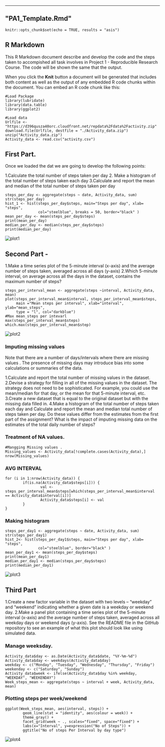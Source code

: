 ----------------------------
 "PA1_Template.Rmd"
----------------------------

```{r setup, include=FALSE}
knitr::opts_chunk$set(echo = TRUE, results = "asis")
```

## R Markdown

This R Markdown document describe and develop the code and the steps taken to accompished all task involves in Project 1 - Reproducible Research Course. The code will be shown the same that the output.

When you click the **Knit** button a document will be generated that includes both content as well as the output of any embedded R code chunks within the document. You can embed an R code chunk like this:

```{r load pacakge, echo=FALSE}
#Load Package 
library(lubridate)
library(data.table)
library(ggplot2)
```

```{r load data}
#Load data
Urlfile <- "https://d396qusza40orc.cloudfront.net/repdata%2Fdata%2Factivity.zip"
download.file(Urlfile, destfile = "./Activity_data.zip")
unzip("Activity_data.zip")
Activity_data <- read.csv("activity.csv")
```

## First Part.
Once we loaded the dat we are going to develop the following points:  


1.Calculate the total number of steps taken per day
2. Make a histogram of the total number of steps taken each day
3.Calculate and report the mean and median of the total number of steps taken per day


```{r steps_per_day}
steps_per_day <- aggregate(steps ~ date, Activity_data, sum)
str(steps_per_day)
hist_1 <- hist(steps_per_day$steps, main="Steps per day", xlab= "steps", 
               col="steelblue", breaks = 50, border="black" )
mean_per_day <- mean(steps_per_day$steps)
print(mean_per_day)
median_per_day <- median(steps_per_day$steps)
print(median_per_day)
```
![plot1](instructions_fig/plo1.png) 


## Second Part - 

1.Make a time series plot  of the 5-minute interval (x-axis) and the average number of steps taken, averaged across all days (y-axis)
2.Which 5-minute interval, on average across all the days in the dataset, contains the maximum number of steps?

```{r steps_interval_mean}
steps_per_interval_mean <- aggregate(steps ~interval, Activity_data, mean)
plot(steps_per_interval_mean$interval, steps_per_interval_mean$steps, 
     main ="Mean steps per interval", xlab="interval", ylab="mean_steps",
     type = "l", col="darkblue")
#Max mean_steps per intevarl
max(steps_per_interval_mean$steps)
which.max(steps_per_interval_mean$step) 
```

![plot2](instructions_fig/plo2.png) 


### Imputing missing values


Note that there are a number of days/intervals where there are missing values . The presence of missing days may introduce bias into some calculations or summaries of the data.

1.Calculate and report the total number of missing values in the dataset.
2.Devise a strategy for filling in all of the missing values in the dataset. The strategy does not need to be sophisticated. For example, you could use the mean/median for that day, or the mean for that 5-minute interval, etc.
3.Create a new dataset that is equal to the original dataset but with the missing data filled in.
4.Make a histogram of the total number of steps taken each day and Calculate and report the mean and median total number of steps taken per day. Do these values differ from the estimates from the first part of the assignment? What is the impact of imputing missing data on the estimates of the total daily number of steps?

### Treatment of NA values.


```{r missing values}
#Mangging Missing values . 
Missing_values <- Activity_data[!complete.cases(Activity_data),]
nrow(Missing_values)
```

### AVG INTERVAL
````{r average por interval}
for (i in 1:nrow(Activity_data)) {
        if(is.na(Activity_data$steps[i])) {
                val <- steps_per_interval_mean$steps[which(steps_per_interval_mean$interval == Activity_data$interval[i])]
                Activity_data$steps[i] <- val 
        }
}
````

### Making histogram

````{r histogram}
steps_per_day1 <- aggregate(steps ~ date, Activity_data, sum)
str(steps_per_day1)
hist_2<- hist(steps_per_day1$steps, main="Steps per day", xlab= "steps",
               col="steelblue", border="black" )
mean_per_day1 <- mean(steps_per_day$steps)
print(mean_per_day1)
median_per_day1 <- median(steps_per_day$steps)
print(median_per_day1)
````

![plot3](instructions_fig/plo3.png) 

## Third Part

1.Create a new factor variable in the dataset with two levels – “weekday” and “weekend” indicating whether a given date is a weekday or weekend day.
2.Make a panel plot containing a time series plot  of the 5-minute interval (x-axis) and the average number of steps taken, averaged across all weekday days or weekend days (y-axis). See the README file in the GitHub repository to see an example of what this plot should look like using simulated data.


### Manage weeksday.
```{r weekday}
Activity_data$day <- as.Date(Activity_data$date, "%Y-%m-%d")
Activity_data$day <- weekdays(Activity_data$day)
weekday <- c("Monday", "Tuesday", "Wednesday", "Thursday", "Friday")
weekenday <- c("Saturday", "Sunday")
Activity_data$week <- ifelse(Activity_data$day %in% weekday, "WEEKDAY", "WEEKENDAY")
Week_steps_mean <- aggregate(steps ~ interval + week, Activity_data, mean)
````

### Plotting steps per week/weekend
````{r Plot}
ggplot(Week_steps_mean, aes(interval, steps)) +
        geom_line(stat = "identity", aes(colour = week)) +
        theme_gray() +
        facet_grid(week ~ ., scales="fixed", space="fixed") +
        labs(x="Interval", y=expression("No of Steps")) +
        ggtitle("No of steps Per Interval by day type")
````
![plot4](instructions_fig/plo4.png) 

